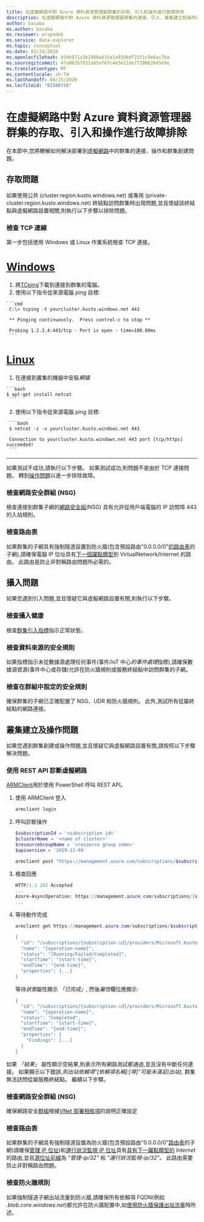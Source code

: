 ```yaml
---
title: 在虛擬網路中對 Azure 資料資源管理器群集的存取、引入和操作進行故障排除
description: 在虛擬網路中對 Azure 資料資源管理器群集的連接、引入、叢集建立和操作進行故障排除
author: basaba
ms.author: basaba
ms.reviewer: orspodek
ms.service: data-explorer
ms.topic: conceptual
ms.date: 03/24/2020
ms.openlocfilehash: b50b971a3b1980ad35a1a939bdf25f1c9e6ac7ba
ms.sourcegitcommit: 47a002b7032a05ef67c4e5e12de7720062645e9e
ms.translationtype: MT
ms.contentlocale: zh-TW
ms.lasthandoff: 04/15/2020
ms.locfileid: "81500758"
---
```

# <a name="troubleshoot-access-ingestion-and-operation-of-your-azure-data-explorer-cluster-in-your-virtual-network"></a>在虛擬網路中對 Azure 資料資源管理器群集的存取、引入和操作進行故障排除

在本節中,您將瞭解如何解決部署到[虛擬網路](/azure/virtual-network/virtual-networks-overview)中的群集的連接、操作和群集創建問題。

## <a name="access-issues"></a>存取問題

如果使用公共 (cluster.region.kusto.windows.net) 或專用 (private-cluster.region.kusto.windows.net) 終結點訪問群集時出現問題,並且懷疑該終結點與虛擬網路設置相關,則執行以下步驟以排除問題。

### <a name="check-tcp-connectivity"></a>檢查 TCP 連線

第一步包括使用 Windows 或 Linux 作業系統檢查 TCP 連接。

# <a name="windows"></a>[Windows](#tab/windows)

   1. 將[TCping](https://www.elifulkerson.com/projects/tcping.php)下載到連接到群集的電腦。
   2. 使用以下指令從來源電腦 ping 目標:

    ```cmd
     C:\> tcping -t yourcluster.kusto.windows.net 443 
    
     ** Pinging continuously.  Press control-c to stop **
    
     Probing 1.2.3.4:443/tcp - Port is open - time=100.00ms
     ```

# <a name="linux"></a>[Linux](#tab/linux)

   1. 在連接到叢集的機器中安裝*網貓*

    ```bash
    $ apt-get install netcat
     ```

   2. 使用以下指令從來源電腦 ping 目標:

     ```bash
     $ netcat -z -v yourcluster.kusto.windows.net 443
    
     Connection to yourcluster.kusto.windows.net 443 port [tcp/https] succeeded!
     ```
---

如果測試不成功,請執行以下步驟。 如果測試成功,則問題不是由於 TCP 連接問題。 轉到[操作問題](#cluster-creation-and-operations-issues)以進一步排除故障。

### <a name="check-the-network-security-group-nsg"></a>檢查網路安全群組 (NSG)

   檢查連接到群集子網的[網路安全組](/azure/virtual-network/security-overview)(NSG) 具有允許從用戶端電腦的 IP 訪問埠 443 的入站規則。

### <a name="check-route-table"></a>檢查路由表

   如果群集的子網具有強制隧道設置到防火牆(包含預設路由"0.0.0.0/0"[的路由表](/azure/virtual-network/virtual-networks-udr-overview)的子網),請確保電腦 IP 位址具有[下一個躍點類型](/azure/virtual-network/virtual-networks-udr-overview)到 VirtualNetwork/Internet 的路由。 此路由是防止非對稱路由問題所必需的。

## <a name="ingestion-issues"></a>攝入問題

如果您遇到引入問題,並且懷疑它與虛擬網路設置有關,則執行以下步驟。

### <a name="check-ingestion-health"></a>檢查攝入健康

檢查[群集引入指標](/azure/data-explorer/using-metrics#ingestion-health-and-performance-metrics)指示正常狀態。

### <a name="check-security-rules-on-data-source-resources"></a>檢查資料來源的安全規則

如果指標指示未從數據源處理任何事件(事件/IoT 中心*的事件處理*指標),請確保數據源資源(事件中心或存儲)允許在防火牆規則或服務終結點中訪問群集的子網。

### <a name="check-security-rules-configured-on-clusters-subnet"></a>檢查在群組中設定的安全規則

確保群集的子網已正確配置了 NSG、UDR 和防火牆規則。 此外,測試所有從屬終結點的網路連接。 

## <a name="cluster-creation-and-operations-issues"></a>叢集建立及操作問題

如果您遇到群集創建或操作問題,並且懷疑它與虛擬網路設置有關,請按照以下步驟解決問題。

### <a name="diagnose-the-virtual-network-with-the-rest-api"></a>使用 REST API 診斷虛擬網路

[ARMClient](https://chocolatey.org/packages/ARMClient)用於使用 PowerShell 呼叫 REST API。 

1. 使用 ARMClient 登入

   ```powerShell
   armclient login
   ```

1. 呼叫診斷操作

    ```powershell
    $subscriptionId = '<subscription id>'
    $clusterName = '<name of cluster>'
    $resourceGroupName = '<resource group name>'
    $apiversion = '2019-11-09'
    
    armclient post "https://management.azure.com/subscriptions/$subscriptionId/resourceGroups/$resourceGroupName/providers/Microsoft.Kusto/clusters/$clusterName/diagnoseVirtualNetwork?api-version=$apiversion" -verbose
    ```

1. 檢查回應

    ```powershell
    HTTP/1.1 202 Accepted
    ...
    Azure-AsyncOperation: https://management.azure.com/subscriptions/{subscription-id}/providers/Microsoft.Kusto/locations/{location}/operationResults/{operation-id}?api-version=2019-11-09
    ...
    ```

1. 等待動作完成

    ```powershell
    armclient get https://management.azure.com/subscriptions/$subscriptionId/providers/Microsoft.Kusto/locations/{location}/operationResults/{operation-id}?api-version=2019-11-09
    
    {
      "id": "/subscriptions/{subscription-id}/providers/Microsoft.Kusto/locations/{location}/operationresults/{operation-id}",
      "name": "{operation-name}",
      "status": "[Running/Failed/Completed]",
      "startTime": "{start-time}",
      "endTime": "{end-time}",
      "properties": {...}
    }
    ```
    
   等待*狀態*屬性顯示 *「已完成」*, 然後*屬性*欄位應顯示:

    ```powershell
    {
      "id": "/subscriptions/{subscription-id}/providers/Microsoft.Kusto/locations/{location}/operationresults/{operation-id}",
      "name": "{operation-name}",
      "status": "Completed",
      "startTime": "{start-time}",
      "endTime": "{end-time}",
      "properties": {
        "Findings": [...]
      }
    }
    ```

如果 *「結果」* 屬性顯示空結果,則表示所有網路測試都通過,並且沒有中斷任何連接。 如果顯示以下錯誤,*則出站依賴項"[依賴項名稱]:[埠]"可能未滿足(出站),* 群集無法訪問從屬服務終結點。 繼續以下步驟。

### <a name="check-network-security-group-nsg"></a>檢查網路安全群組 (NSG)

確保網路安全[群組](/azure/virtual-network/security-overview)根據[VNet 部署相依項](/azure/data-explorer/vnet-deployment#dependencies-for-vnet-deployment)的說明正確設定

### <a name="check-route-table"></a>檢查路由表

如果群集的子網具有強制隧道設置為防火牆(包含預設路由"0.0.0.0/0"[路由表](/azure/virtual-network/virtual-networks-udr-overview)的子網)請確保[管理 IP 位址](vnet-deployment.md#azure-data-explorer-management-ip-addresses))和[運行狀況監視 IP 位址](vnet-deployment.md#health-monitoring-addresses)具有[具有下一躍點類型的](/azure/virtual-network/virtual-networks-udr-overview##next-hop-types-across-azure-tools) *Internet*的路由,並且[源位址前綴](/azure/virtual-network/virtual-networks-udr-overview#how-azure-selects-a-route)為 *"管理-ip/32"* 和 *"運行狀況監視-ip/32"。* 此路由需要防止非對稱路由問題。

### <a name="check-firewall-rules"></a>檢查防火牆規則

如果強制隧道子網出站流量到防火牆,請確保所有依賴項 FQDN(例如 *.blob.core.windows.net*)都允許在防火牆配置中,如[使用防火牆保護出站流量](/azure/data-explorer/vnet-deployment#securing-outbound-traffic-with-firewall)時所述。

